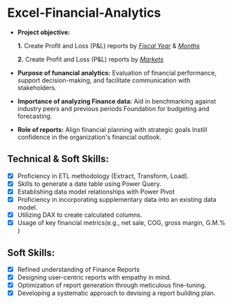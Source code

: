 # Excel-Financial-Analytics
- **Project objective:** 

    **1.** Create Profit and Loss (P&L) reports by _[Fiscal Year](https://github.com/showcasejyoti/Excel-Financial-Analytics/blob/main/P%20%26%20L%20Statement%20By%20Year.pdf)_ & _[Months](https://github.com/showcasejyoti/Excel-Financial-Analytics/blob/main/P%20%26%20L%20Statement%20by%20Months.pdf)_ 

   **2.** Create Profit and Loss (P&L) reports by _[Markets](https://github.com/showcasejyoti/Excel-Financial-Analytics/blob/main/P%20%26%20L%20Statement%20By%20Market%20.pdf)_

- **Purpose of funancial analytics:** Evaluation of financial performance, support decision-making, and facilitate communication with stakeholders.

- **Importance of analyzing Finance data:** Aid in benchmarking against industry peers and previous periods Foundation for budgeting and forecasting.

- **Role of reports:** Align financial planning with strategic goals Instill confidence in the organization's financial outlook.

## Technical & Soft Skills:
- [x]	Proficiency in ETL methodology (Extract, Transform, Load).
- [x]	Skills to generate a date table using Power Query.
- [x]   Establishing data model relationships with Power Pivot
- [x]	Proficiency in incorporating supplementary data into an existing data model.
- [x]	Utilizing DAX to create calculated columns.
- [x]	Usage of key financial metrics(e.g., net sale, COG, gross margin, G.M.% )
	
## Soft Skills:
- [x]	Refined understanding of Finance Reports
- [x]	Designing user-centric reports with empathy in mind.
- [x]	Optimization of report generation through meticulous fine-tuning.
- [x]	Developing a systematic approach to devising a report building plan.
